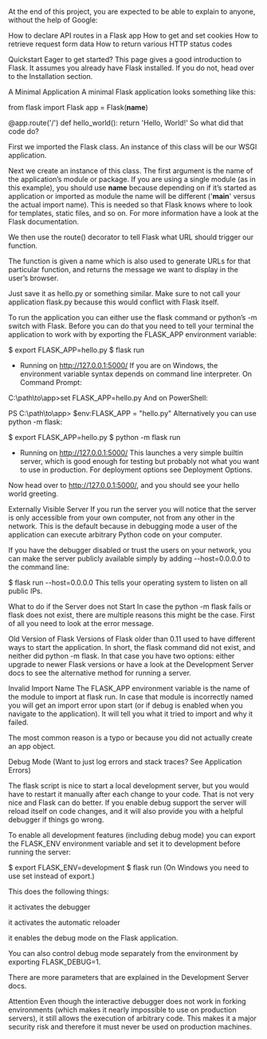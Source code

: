 At the end of this project, you are expected to be able to explain to anyone, without the help of Google:

How to declare API routes in a Flask app
How to get and set cookies
How to retrieve request form data
How to return various HTTP status codes



Quickstart
Eager to get started? This page gives a good introduction to Flask. It assumes you already have Flask installed. If you do not, head over to the Installation section.

A Minimal Application
A minimal Flask application looks something like this:

from flask import Flask
app = Flask(__name__)

@app.route('/')
def hello_world():
    return 'Hello, World!'
    So what did that code do?

First we imported the Flask class. An instance of this class will be our WSGI application.

Next we create an instance of this class. The first argument is the name of the application’s module or package. If you are using a single module (as in this example), you should use __name__ because depending on if it’s started as application or imported as module the name will be different ('__main__' versus the actual import name). This is needed so that Flask knows where to look for templates, static files, and so on. For more information have a look at the Flask documentation.

We then use the route() decorator to tell Flask what URL should trigger our function.

The function is given a name which is also used to generate URLs for that particular function, and returns the message we want to display in the user’s browser.

Just save it as hello.py or something similar. Make sure to not call your application flask.py because this would conflict with Flask itself.

To run the application you can either use the flask command or python’s -m switch with Flask. Before you can do that you need to tell your terminal the application to work with by exporting the FLASK_APP environment variable:

$ export FLASK_APP=hello.py
$ flask run
 * Running on http://127.0.0.1:5000/
 If you are on Windows, the environment variable syntax depends on command line interpreter. On Command Prompt:

C:\path\to\app>set FLASK_APP=hello.py
And on PowerShell:

PS C:\path\to\app> $env:FLASK_APP = "hello.py"
Alternatively you can use python -m flask:

$ export FLASK_APP=hello.py
$ python -m flask run
 * Running on http://127.0.0.1:5000/
 This launches a very simple builtin server, which is good enough for testing but probably not what you want to use in production. For deployment options see Deployment Options.

Now head over to http://127.0.0.1:5000/, and you should see your hello world greeting.

Externally Visible Server
If you run the server you will notice that the server is only accessible from your own computer, not from any other in the network. This is the default because in debugging mode a user of the application can execute arbitrary Python code on your computer.

If you have the debugger disabled or trust the users on your network, you can make the server publicly available simply by adding --host=0.0.0.0 to the command line:

$ flask run --host=0.0.0.0
This tells your operating system to listen on all public IPs.

What to do if the Server does not Start
In case the python -m flask fails or flask does not exist, there are multiple reasons this might be the case. First of all you need to look at the error message.

Old Version of Flask
Versions of Flask older than 0.11 used to have different ways to start the application. In short, the flask command did not exist, and neither did python -m flask. In that case you have two options: either upgrade to newer Flask versions or have a look at the Development Server docs to see the alternative method for running a server.

Invalid Import Name
The FLASK_APP environment variable is the name of the module to import at flask run. In case that module is incorrectly named you will get an import error upon start (or if debug is enabled when you navigate to the application). It will tell you what it tried to import and why it failed.

The most common reason is a typo or because you did not actually create an app object.

Debug Mode
(Want to just log errors and stack traces? See Application Errors)

The flask script is nice to start a local development server, but you would have to restart it manually after each change to your code. That is not very nice and Flask can do better. If you enable debug support the server will reload itself on code changes, and it will also provide you with a helpful debugger if things go wrong.

To enable all development features (including debug mode) you can export the FLASK_ENV environment variable and set it to development before running the server:

$ export FLASK_ENV=development
$ flask run
(On Windows you need to use set instead of export.)

This does the following things:

it activates the debugger

it activates the automatic reloader

it enables the debug mode on the Flask application.

You can also control debug mode separately from the environment by exporting FLASK_DEBUG=1.

There are more parameters that are explained in the Development Server docs.

Attention
Even though the interactive debugger does not work in forking environments (which makes it nearly impossible to use on production servers), it still allows the execution of arbitrary code. This makes it a major security risk and therefore it must never be used on production machines.